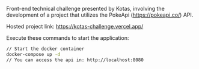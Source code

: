Front-end technical challenge presented by Kotas, involving the development of a project that utilizes the PokeApi (https://pokeapi.co/) API.

Hosted project link: https://kotas-challenge.vercel.app/

Execute these commands to start the application:
```bash
// Start the docker container
docker-compose up -d
// You can access the api in: http://localhost:8080
```
